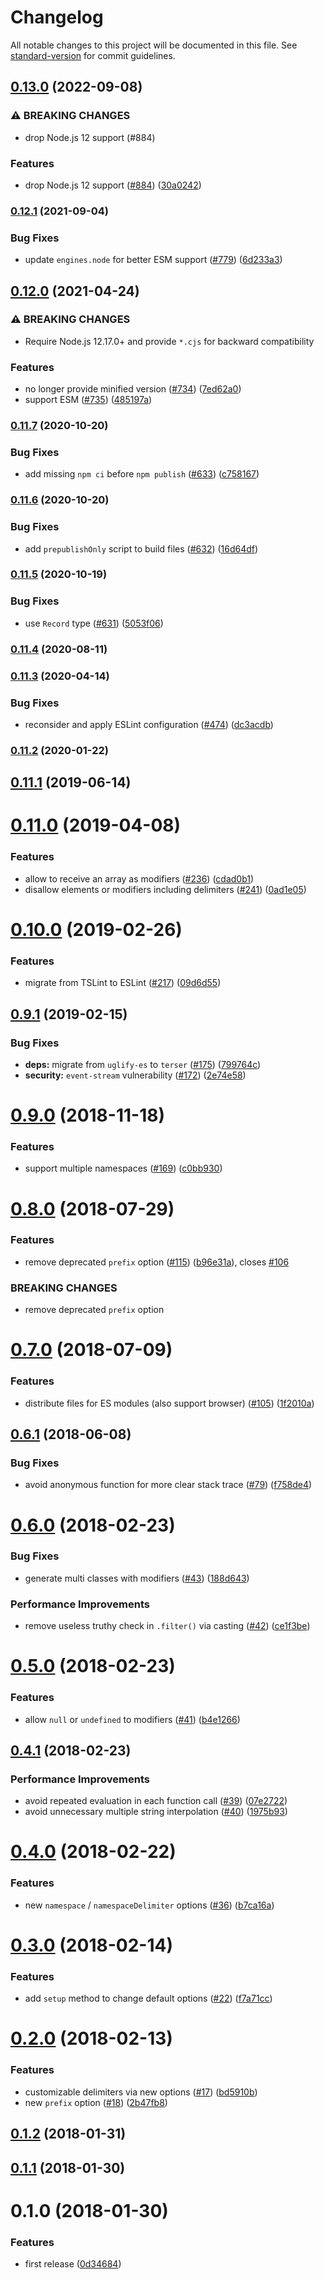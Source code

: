 # Changelog

All notable changes to this project will be documented in this file. See [standard-version](https://github.com/conventional-changelog/standard-version) for commit guidelines.

## [0.13.0](https://github.com/ybiquitous/bem-ts/compare/v0.12.1...v0.13.0) (2022-09-08)

### ⚠ BREAKING CHANGES

- drop Node.js 12 support (#884)

### Features

- drop Node.js 12 support ([#884](https://github.com/ybiquitous/bem-ts/issues/884)) ([30a0242](https://github.com/ybiquitous/bem-ts/commit/30a0242c15f2b38a71ddec3bf38105a40de5a176))

### [0.12.1](https://github.com/ybiquitous/bem-ts/compare/v0.12.0...v0.12.1) (2021-09-04)

### Bug Fixes

- update `engines.node` for better ESM support ([#779](https://github.com/ybiquitous/bem-ts/issues/779)) ([6d233a3](https://github.com/ybiquitous/bem-ts/commit/6d233a3f72d73fac552627c6421ff6da59e71bbb))

## [0.12.0](https://github.com/ybiquitous/bem-ts/compare/v0.11.7...v0.12.0) (2021-04-24)

### ⚠ BREAKING CHANGES

- Require Node.js 12.17.0+ and provide `*.cjs` for backward compatibility

### Features

- no longer provide minified version ([#734](https://github.com/ybiquitous/bem-ts/issues/734)) ([7ed62a0](https://github.com/ybiquitous/bem-ts/commit/7ed62a089734fd6a182a3ec76078e647aabd67c4))
- support ESM ([#735](https://github.com/ybiquitous/bem-ts/issues/735)) ([485197a](https://github.com/ybiquitous/bem-ts/commit/485197a803dce0bb96208a2a2000ac9f4b1367bc))

### [0.11.7](https://github.com/ybiquitous/bem-ts/compare/v0.11.6...v0.11.7) (2020-10-20)

### Bug Fixes

- add missing `npm ci` before `npm publish` ([#633](https://github.com/ybiquitous/bem-ts/issues/633)) ([c758167](https://github.com/ybiquitous/bem-ts/commit/c7581676b6ce01a35d3d3ffefc7eda445958e6ba))

### [0.11.6](https://github.com/ybiquitous/bem-ts/compare/v0.11.5...v0.11.6) (2020-10-20)

### Bug Fixes

- add `prepublishOnly` script to build files ([#632](https://github.com/ybiquitous/bem-ts/issues/632)) ([16d64df](https://github.com/ybiquitous/bem-ts/commit/16d64dfbfe738483e2fd304c0e135085cada8b79))

### [0.11.5](https://github.com/ybiquitous/bem-ts/compare/v0.11.4...v0.11.5) (2020-10-19)

### Bug Fixes

- use `Record` type ([#631](https://github.com/ybiquitous/bem-ts/issues/631)) ([5053f06](https://github.com/ybiquitous/bem-ts/commit/5053f06de58541d836e9e78c1cdc729df3770f8a))

### [0.11.4](https://github.com/ybiquitous/bem-ts/compare/v0.11.3...v0.11.4) (2020-08-11)

### [0.11.3](https://github.com/ybiquitous/bem-ts/compare/v0.11.2...v0.11.3) (2020-04-14)

### Bug Fixes

- reconsider and apply ESLint configuration ([#474](https://github.com/ybiquitous/bem-ts/issues/474)) ([dc3acdb](https://github.com/ybiquitous/bem-ts/commit/dc3acdbddcc4bbe5f545dc8d8f31e79f46f3b048))

### [0.11.2](https://github.com/ybiquitous/bem-ts/compare/v0.11.1...v0.11.2) (2020-01-22)

<a name="0.11.1"></a>

## [0.11.1](https://github.com/ybiquitous/bem-ts/compare/v0.11.0...v0.11.1) (2019-06-14)

<a name="0.11.0"></a>

# [0.11.0](https://github.com/ybiquitous/bem-ts/compare/v0.10.0...v0.11.0) (2019-04-08)

### Features

- allow to receive an array as modifiers ([#236](https://github.com/ybiquitous/bem-ts/issues/236)) ([cdad0b1](https://github.com/ybiquitous/bem-ts/commit/cdad0b1))
- disallow elements or modifiers including delimiters ([#241](https://github.com/ybiquitous/bem-ts/issues/241)) ([0ad1e05](https://github.com/ybiquitous/bem-ts/commit/0ad1e05))

<a name="0.10.0"></a>

# [0.10.0](https://github.com/ybiquitous/bem-ts/compare/v0.9.1...v0.10.0) (2019-02-26)

### Features

- migrate from TSLint to ESLint ([#217](https://github.com/ybiquitous/bem-ts/issues/217)) ([09d6d55](https://github.com/ybiquitous/bem-ts/commit/09d6d55))

<a name="0.9.1"></a>

## [0.9.1](https://github.com/ybiquitous/bem-ts/compare/v0.9.0...v0.9.1) (2019-02-15)

### Bug Fixes

- **deps:** migrate from `uglify-es` to `terser` ([#175](https://github.com/ybiquitous/bem-ts/issues/175)) ([799764c](https://github.com/ybiquitous/bem-ts/commit/799764c))
- **security:** `event-stream` vulnerability ([#172](https://github.com/ybiquitous/bem-ts/issues/172)) ([2e74e58](https://github.com/ybiquitous/bem-ts/commit/2e74e58))

<a name="0.9.0"></a>

# [0.9.0](https://github.com/ybiquitous/bem-ts/compare/v0.8.0...v0.9.0) (2018-11-18)

### Features

- support multiple namespaces ([#169](https://github.com/ybiquitous/bem-ts/issues/169)) ([c0bb930](https://github.com/ybiquitous/bem-ts/commit/c0bb930))

<a name="0.8.0"></a>

# [0.8.0](https://github.com/ybiquitous/bem-ts/compare/v0.7.0...v0.8.0) (2018-07-29)

### Features

- remove deprecated `prefix` option ([#115](https://github.com/ybiquitous/bem-ts/issues/115)) ([b96e31a](https://github.com/ybiquitous/bem-ts/commit/b96e31a)), closes [#106](https://github.com/ybiquitous/bem-ts/issues/106)

### BREAKING CHANGES

- remove deprecated `prefix` option

<a name="0.7.0"></a>

# [0.7.0](https://github.com/ybiquitous/bem-ts/compare/v0.6.1...v0.7.0) (2018-07-09)

### Features

- distribute files for ES modules (also support browser) ([#105](https://github.com/ybiquitous/bem-ts/issues/105)) ([1f2010a](https://github.com/ybiquitous/bem-ts/commit/1f2010a))

<a name="0.6.1"></a>

## [0.6.1](https://github.com/ybiquitous/bem-ts/compare/v0.6.0...v0.6.1) (2018-06-08)

### Bug Fixes

- avoid anonymous function for more clear stack trace ([#79](https://github.com/ybiquitous/bem-ts/issues/79)) ([f758de4](https://github.com/ybiquitous/bem-ts/commit/f758de4))

<a name="0.6.0"></a>

# [0.6.0](https://github.com/ybiquitous/bem-ts/compare/v0.5.0...v0.6.0) (2018-02-23)

### Bug Fixes

- generate multi classes with modifiers ([#43](https://github.com/ybiquitous/bem-ts/issues/43)) ([188d643](https://github.com/ybiquitous/bem-ts/commit/188d643))

### Performance Improvements

- remove useless truthy check in `.filter()` via casting ([#42](https://github.com/ybiquitous/bem-ts/issues/42)) ([ce1f3be](https://github.com/ybiquitous/bem-ts/commit/ce1f3be))

<a name="0.5.0"></a>

# [0.5.0](https://github.com/ybiquitous/bem-ts/compare/v0.4.1...v0.5.0) (2018-02-23)

### Features

- allow `null` or `undefined` to modifiers ([#41](https://github.com/ybiquitous/bem-ts/issues/41)) ([b4e1266](https://github.com/ybiquitous/bem-ts/commit/b4e1266))

<a name="0.4.1"></a>

## [0.4.1](https://github.com/ybiquitous/bem-ts/compare/v0.4.0...v0.4.1) (2018-02-23)

### Performance Improvements

- avoid repeated evaluation in each function call ([#39](https://github.com/ybiquitous/bem-ts/issues/39)) ([07e2722](https://github.com/ybiquitous/bem-ts/commit/07e2722))
- avoid unnecessary multiple string interpolation ([#40](https://github.com/ybiquitous/bem-ts/issues/40)) ([1975b93](https://github.com/ybiquitous/bem-ts/commit/1975b93))

<a name="0.4.0"></a>

# [0.4.0](https://github.com/ybiquitous/bem-ts/compare/v0.3.0...v0.4.0) (2018-02-22)

### Features

- new `namespace` / `namespaceDelimiter` options ([#36](https://github.com/ybiquitous/bem-ts/issues/36)) ([b7ca16a](https://github.com/ybiquitous/bem-ts/commit/b7ca16a))

<a name="0.3.0"></a>

# [0.3.0](https://github.com/ybiquitous/bem-ts/compare/v0.2.0...v0.3.0) (2018-02-14)

### Features

- add `setup` method to change default options ([#22](https://github.com/ybiquitous/bem-ts/issues/22)) ([f7a71cc](https://github.com/ybiquitous/bem-ts/commit/f7a71cc))

<a name="0.2.0"></a>

# [0.2.0](https://github.com/ybiquitous/bem-ts/compare/v0.1.2...v0.2.0) (2018-02-13)

### Features

- customizable delimiters via new options ([#17](https://github.com/ybiquitous/bem-ts/issues/17)) ([bd5910b](https://github.com/ybiquitous/bem-ts/commit/bd5910b))
- new `prefix` option ([#18](https://github.com/ybiquitous/bem-ts/issues/18)) ([2b47fb8](https://github.com/ybiquitous/bem-ts/commit/2b47fb8))

<a name="0.1.2"></a>

## [0.1.2](https://github.com/ybiquitous/bem-ts/compare/v0.1.1...v0.1.2) (2018-01-31)

<a name="0.1.1"></a>

## [0.1.1](https://github.com/ybiquitous/bem-ts/compare/v0.1.0...v0.1.1) (2018-01-30)

<a name="0.1.0"></a>

# 0.1.0 (2018-01-30)

### Features

- first release ([0d34684](https://github.com/ybiquitous/bem-ts/commit/0d34684))
